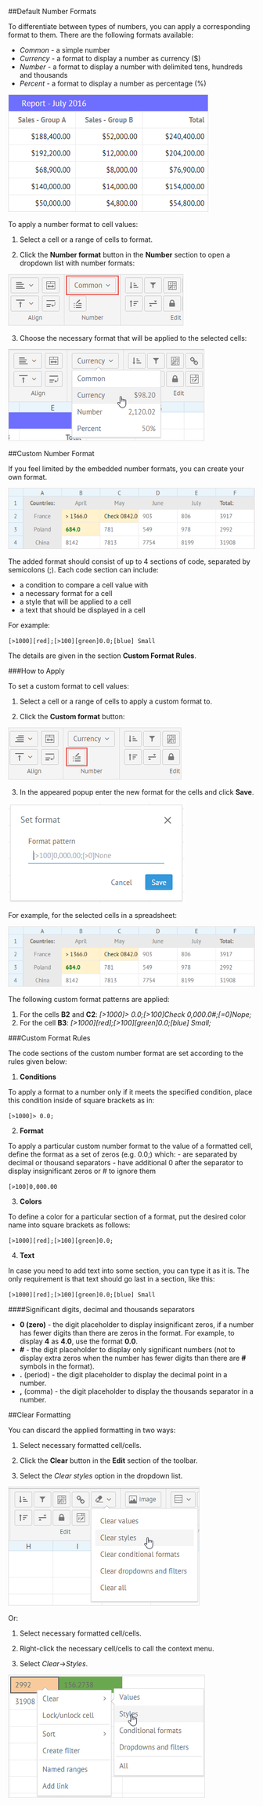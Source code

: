 ##Default Number Formats

To differentiate between types of numbers, you can apply a corresponding format to them. There are the following formats available:

- *Common* - a simple number
- *Currency* - a format to display a number as currency ($)
- *Number* - a format to display a number with delimited tens, hundreds and thousands
- *Percent* - a format to display a number as percentage (%)

![Applying Currency Number Format](img/currency_number_format.png)

To apply a number format to cell values:

1) Select a cell or a range of cells to format.

2) Click the **Number format** button in the **Number** section to open a dropdown list with number formats:

![Number Format Button](img/number_format_button.png)

3) Choose the necessary format that will be applied to the selected cells:

![Default Number Format Options](img/number_format_options.png)

##Custom Number Format

If you feel limited by the embedded number formats, you can create your own format. 

![Custom Number Formatting](img/custom_format_result.png)

The added format should consist of up to 4 sections of code, separated by semicolons (;). Each code section can include:

- a condition to compare a cell value with
- a necessary format for a cell
- a style that will be applied to a cell 
- a text that should be displayed in a cell

For example:

`[>1000][red];[>100][green]0.0;[blue] Small`

The details are given in the section **Custom Format Rules**.

###How to Apply

To set a custom format to cell values:

1) Select a cell or a range of cells to apply a custom format to.

2) Click the **Custom format** button: 

![Custom Format Button](img/custom_format_button.png)     

3) In the appeared popup enter the new format for the cells and click **Save**.

![Set Format Popup](img/custom_format_popup.png)

For example, for the selected cells in a spreadsheet:

![Custom Number Formatting](img/custom_format_result.png)

The following custom format patterns are applied:

1. For the cells **B2** and **C2**: *[>1000]> 0.0;[>100]Check 0,000.0#;[=0]Nope;*
2. For the cell **B3**: *[>1000][red];[>100][green]0.0;[blue] Small;*

###Custom Format Rules

The code sections of the custom number format are set according to the rules given below:

1) **Conditions**

To apply a format to a number only if it meets the specified condition, place this condition inside of square brackets as in:

`[>1000]> 0.0;`

2) **Format**

To apply a particular custom number format to the value of a formatted cell, define the format as a set of zeros (e.g. 0.0;) which:
	- are separated by decimal or thousand separators
	- have additional 0 after the separator to display insignificant zeros or # to ignore them

`[>100]0,000.00`

3) **Colors**

To define a color for a particular section of a format, put the desired color name into square brackets as follows:

`[>1000][red];[>100][green]0.0;`

4) **Text**

In case you need to add text into some section, you can type it as it is. The only requirement is that text should go last in a section, like this:

`[>1000][red];[>100][green]0.0;[blue] Small`


####Significant digits, decimal and thousands separators

- **0 (zero)** - the digit placeholder to display insignificant zeros, if a number has fewer digits than there are zeros in the format. For example, to display **4** as **4.0**, use the format **0.0**.
- **#** - the digit placeholder to display only significant numbers (not to display extra zeros when the number has fewer digits than there are **#** symbols in the format).
- **.** (period) - the digit placeholder to display the decimal point in a number.
- **,** (comma) - the digit placeholder to display the thousands separator in a number.


##Clear Formatting

You can discard the applied formatting in two ways:

1) Select necessary formatted cell/cells.

2) Click the **Clear** button in the **Edit** section of the toolbar.

3) Select the *Clear styles* option in the dropdown list.

![Clear Formatting via Toolbar](img/clear_formatting.png)

Or:

1) Select necessary formatted cell/cells.

2) Right-click the necessary cell/cells to call the context menu.

3) Select *Clear*->*Styles*.

![Clear Cell Formatting via Context Menu](img/clear_custom_cell_format.png)

